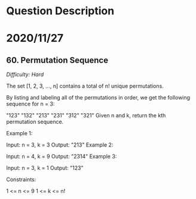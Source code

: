 # Question Description

# 2020/11/27

## 60. Permutation Sequence

*Difficulty: Hard*

The set [1, 2, 3, ..., n] contains a total of n! unique permutations.

By listing and labeling all of the permutations in order, we get the following sequence for n = 3:

"123"
"132"
"213"
"231"
"312"
"321"
Given n and k, return the kth permutation sequence.

 

Example 1:

Input: n = 3, k = 3
Output: "213"
Example 2:

Input: n = 4, k = 9
Output: "2314"
Example 3:

Input: n = 3, k = 1
Output: "123"
 

Constraints:

1 <= n <= 9
1 <= k <= n!
